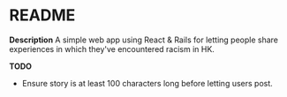 # README

**Description**
A simple web app using React & Rails for letting people share experiences in which they've encountered racism in HK. 

**TODO**

- Ensure story is at least 100 characters long before letting users post.
